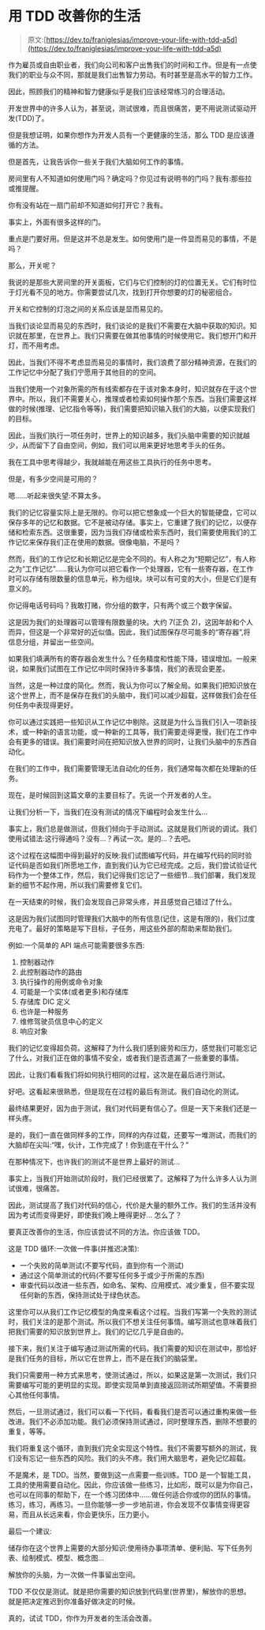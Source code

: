 # 用 TDD 改善你的生活

> 原文:[https://dev.to/franiglesias/improve-your-life-with-tdd-a5d](https://dev.to/franiglesias/improve-your-life-with-tdd-a5d)

作为雇员或自由职业者，我们向公司和客户出售我们的时间和工作。但是有一点使我们的职业与众不同，那就是我们出售智力劳动。有时甚至是高水平的智力工作。

因此，照顾我们的精神和智力健康似乎是我们应该经常练习的合理活动。

开发世界中的许多人认为，甚至说，测试很难，而且很痛苦，更不用说测试驱动开发(TDD)了。

但是我想证明，如果你想作为开发人员有一个更健康的生活，那么 TDD 是应该遵循的方法。

但是首先，让我告诉你一些关于我们大脑如何工作的事情。

房间里有人不知道如何使用门吗？确定吗？你见过有说明书的门吗？我有:那些拉或推提醒。

你有没有站在一扇门前却不知道如何打开它？我有。

事实上，外面有很多这样的门。

重点是门要好用。但是这并不总是发生。如何使用门是一件显而易见的事情，不是吗？

那么，开关呢？

我说的是那些大房间里的开关面板，它们与它们控制的灯的位置无关。它们有时位于灯光看不见的地方。你需要尝试几次，找到打开你想要的灯的秘密组合。

开关和它控制的灯泡之间的关系应该是显而易见的。

当我们谈论显而易见的东西时，我们谈论的是我们不需要在大脑中获取的知识。知识就在那里，在世界上。我们只需要在做其他事情的时候使用它。我们想开门和开灯，而不用考虑。

因此，当我们不得不考虑显而易见的事情时，我们浪费了部分精神资源，在我们的工作记忆中分配了我们宁愿用于其他目的的空间。

当我们使用一个对象所需的所有线索都存在于该对象本身时，知识就存在于这个世界中。所以，我们不需要关心，推理或者检索如何操作那个东西。当我们需要这样做的时候(推理、记忆指令等等)，我们需要把知识输入我们的大脑，以便实现我们的目标。

因此，当我们执行一项任务时，世界上的知识越多，我们头脑中需要的知识就越少，从而留下了自由空间，例如，我们可以用来更好地思考手头的任务。

我在工具中思考得越少，我就越能在用这些工具执行的任务中思考。

但是，有多少空间是可用的？

嗯……听起来很失望:不算太多。

我们的记忆容量实际上是无限的。你可以把它想象成一个巨大的智能硬盘，它可以保存多年的记忆和数据。它不是被动存储。事实上，它重建了我们的记忆，以便存储和检索东西。这很重要，因为当我们存储或检索东西时，我们需要使用我们的工作记忆来保存我们正在使用的数据。很像电脑，不是吗？

然而，我们的工作记忆和长期记忆是完全不同的。有人称之为“短期记忆”，有人称之为“工作记忆”……我认为你可以把它看作一个处理器，它有一些寄存器，在工作时可以存储有限数量的信息单元，称为组块。块可以有可变的大小，但是它们是有意义的。

你记得电话号码吗？我敢打赌，你分组的数字，只有两个或三个数字保留。

这是因为我们的处理器可以管理有限数量的块。大约 7(正负 2)，这因年龄和个人而异，但这是一个非常好的近似值。因此，我们试图保存尽可能多的“寄存器”,将信息分组，并留出一些空间。

如果我们填满所有的寄存器会发生什么？任务精度和性能下降，错误增加。一般来说，如果我们试图在工作记忆中同时保持许多事情，我们的表现会更差。

当然，这是一种过度的简化。然而，我认为你可以了解全局。如果我们把知识放在这个世界上，而不是保存在我们的头脑中，我们可以减少超载，这样做我们会在任何任务中表现得更好。

你可以通过实践把一些知识从工作记忆中剔除。这就是为什么当我们引入一项新技术，或一种新的语言功能，或一种新的工具等，我们需要走得更慢，我们在工作中会有更多的错误。我们需要时间在把知识放入世界的同时，让我们头脑中的东西自动化。

在我们的工作中，我们需要管理无法自动化的任务，我们通常每次都在处理新的任务。

现在，是时候回到这篇文章的主要目标了。先说一个开发者的人生。

让我们分析一下，当我们在没有测试的情况下编程时会发生什么…

事实上，我们总是做测试，但我们倾向于手动测试。这就是我们所说的调试。我们使用试错法:这行得通吗？没有…？再试一次。是的…？去吧。

这个过程在这幅图中得到最好的反映:我们试图编写代码，并在编写代码的同时验证代码是否如我们所愿地工作，直到我们认为它已经完成。之后，我们尝试验证代码作为一个整体工作，然后，我们记得我们忘记了一些细节…我们部署，我们发现新的细节不起作用，所以我们需要修复它们。

在一天结束的时候，我们会发现自己非常头疼，并且感觉自己错过了什么。

这是因为我们试图同时管理我们大脑中的所有信息(记住，这是有限的)，我们过度充电了。最好的策略是写下目标，子任务，用这些外部的帮助来帮助我们。

例如:一个简单的 API 端点可能需要很多东西:

1.  控制器动作
2.  此控制器动作的路由
3.  执行操作的用例或命令对象
4.  可能是一个实体(或者更多)和存储库
5.  存储库 DIC 定义
6.  也许是一种服务
7.  维修驾驶员信息中心的定义
8.  响应对象

我们的记忆变得超负荷。这解释了为什么我们感到疲劳和压力，感觉我们可能忘记了什么，对我们正在做的事情不安全，或者我们是否遗漏了一些重要的事情。

因此，让我们看看我们将如何执行相同的过程，这次是在最后进行测试。

好吧。这看起来很熟悉，但是现在在过程的最后有测试。我们自动化的测试。

最终结果更好，因为由于测试，我们对代码更有信心了。但是一天下来我们还是一样头疼。

是的，我们一直在做同样多的工作，同样的内存过载，还要写一堆测试，而我们的大脑却在尖叫:“嘿，伙计，工作完成了！你到底在干什么？”

在那种情况下，也许我们的测试不是世界上最好的测试…

事实上，当我们开始测试阶段时，我们已经很累了。这解释了为什么许多人认为测试很难，很痛苦。

因此，测试提高了我们对代码的信心，代价是大量的额外工作。我们的生活并没有因为考试而变得更好，即使我们晚上睡得更好…
怎么了？

要真正改善你的生活，你应该尝试不同的方法。你应该做 TDD。

这是 TDD 循环:一次做一件事(并推迟决策):

*   一个失败的简单测试(不要写代码，直到你有一个测试)
*   通过这个简单测试的代码(不要写任何多于或少于所需的东西)
*   审查代码以改进一些东西，如命名、架构、应用模式、减少重复，但不要实现任何新的东西，保持测试处于绿色状态。

这里你可以从我们工作记忆模型的角度来看这个过程。当我们写第一个失败的测试时，我们关注的是那个测试。所以我们不想关注任何事情。编写测试也意味着我们把我们需要的知识放到世界上。我们的记忆几乎是自由的。

接下来，我们关注于编写通过测试所需的代码。我们需要的知识在测试中，那恰好是我们任务的目标，所以它在世界上，而不是在我们的脑袋里。

我们只需要用一种方式来思考，使测试通过，所以，如果这是第一次测试，我们只需要编写可能的更明显的实现。即使实现简单到直接返回测试所期望值。不需要担心其他任何事情。

然后，一旦测试通过，我们可以看一下代码，看看我们是否可以通过重构来做一些改进。我们不必添加功能。我们必须保持测试通过，同时整理东西，删除不想要的重复，等等。

我们将重复这个循环，直到我们完全实现这个特性。我们不需要写额外的测试，我们没有忘记一些东西的风险。我们的头不疼。我们用大脑思考，避免记忆超载。

不是魔术，是 TDD。当然，要做到这一点需要一些训练。TDD 是一个智能工具，工具的使用需要自动化。因此，你应该做一些练习，比如形，既可以是为你自己，也可以在同事的帮助下，在一个练习团体中……做任何适合你或你的团队的事情。练习，练习，再练习。一旦你能够一步一步地前进，你会发现不仅事情变得更容易，而且从长远来看，你会更快乐，压力更小。

最后一个建议:

储存你在这个世界上需要的大部分知识:使用待办事项清单、便利贴、写下任务列表、绘制模式、模型、概念图…

解放你的头脑，为一次做一件事留出空间。

TDD 不仅仅是测试。就是把你需要的知识放到代码里(世界里)，解放你的思想。就是把决定推迟到你准备好做决定的时候。

真的，试试 TDD，你作为开发者的生活会改善。
